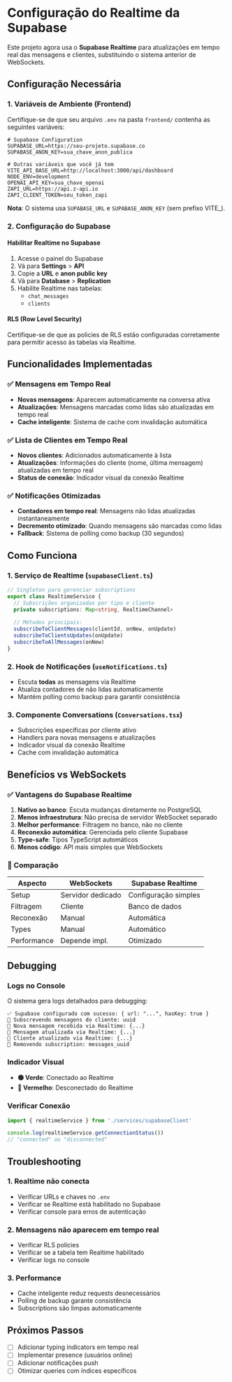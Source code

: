# Configuração do Realtime da Supabase

Este projeto agora usa o **Supabase Realtime** para atualizações em tempo real das mensagens e clientes, substituindo o sistema anterior de WebSockets.

## Configuração Necessária

### 1. Variáveis de Ambiente (Frontend)

Certifique-se de que seu arquivo `.env` na pasta `frontend/` contenha as seguintes variáveis:

```env
# Supabase Configuration
SUPABASE_URL=https://seu-projeto.supabase.co
SUPABASE_ANON_KEY=sua_chave_anon_publica

# Outras variáveis que você já tem
VITE_API_BASE_URL=http://localhost:3000/api/dashboard
NODE_ENV=development
OPENAI_API_KEY=sua_chave_openai
ZAPI_URL=https://api.z-api.io
ZAPI_CLIENT_TOKEN=seu_token_zapi
```

**Nota**: O sistema usa `SUPABASE_URL` e `SUPABASE_ANON_KEY` (sem prefixo VITE_).

### 2. Configuração do Supabase

#### Habilitar Realtime no Supabase

1. Acesse o painel do Supabase
2. Vá para **Settings** > **API**
3. Copie a **URL** e **anon public key**
4. Vá para **Database** > **Replication**
5. Habilite Realtime nas tabelas:
   - `chat_messages`
   - `clients`

#### RLS (Row Level Security)

Certifique-se de que as policies de RLS estão configuradas corretamente para permitir acesso às tabelas via Realtime.

## Funcionalidades Implementadas

### ✅ Mensagens em Tempo Real
- **Novas mensagens**: Aparecem automaticamente na conversa ativa
- **Atualizações**: Mensagens marcadas como lidas são atualizadas em tempo real
- **Cache inteligente**: Sistema de cache com invalidação automática

### ✅ Lista de Clientes em Tempo Real
- **Novos clientes**: Adicionados automaticamente à lista
- **Atualizações**: Informações do cliente (nome, última mensagem) atualizadas em tempo real
- **Status de conexão**: Indicador visual da conexão Realtime

### ✅ Notificações Otimizadas
- **Contadores em tempo real**: Mensagens não lidas atualizadas instantaneamente
- **Decremento otimizado**: Quando mensagens são marcadas como lidas
- **Fallback**: Sistema de polling como backup (30 segundos)

## Como Funciona

### 1. Serviço de Realtime (`supabaseClient.ts`)

```typescript
// Singleton para gerenciar subscriptions
export class RealtimeService {
  // Subscrições organizadas por tipo e cliente
  private subscriptions: Map<string, RealtimeChannel>
  
  // Métodos principais:
  subscribeToClientMessages(clientId, onNew, onUpdate)
  subscribeToClientsUpdates(onUpdate)
  subscribeToAllMessages(onNew)
}
```

### 2. Hook de Notificações (`useNotifications.ts`)

- Escuta **todas** as mensagens via Realtime
- Atualiza contadores de não lidas automaticamente
- Mantém polling como backup para garantir consistência

### 3. Componente Conversations (`Conversations.tsx`)

- Subscrições específicas por cliente ativo
- Handlers para novas mensagens e atualizações
- Indicador visual da conexão Realtime
- Cache com invalidação automática

## Benefícios vs WebSockets

### ✅ Vantagens do Supabase Realtime

1. **Nativo ao banco**: Escuta mudanças diretamente no PostgreSQL
2. **Menos infraestrutura**: Não precisa de servidor WebSocket separado
3. **Melhor performance**: Filtragem no banco, não no cliente
4. **Reconexão automática**: Gerenciada pelo cliente Supabase
5. **Type-safe**: Tipos TypeScript automáticos
6. **Menos código**: API mais simples que WebSockets

### 🔄 Comparação

| Aspecto | WebSockets | Supabase Realtime |
|---------|------------|-------------------|
| Setup | Servidor dedicado | Configuração simples |
| Filtragem | Cliente | Banco de dados |
| Reconexão | Manual | Automática |
| Types | Manual | Automático |
| Performance | Depende impl. | Otimizado |

## Debugging

### Logs no Console

O sistema gera logs detalhados para debugging:

```
✅ Supabase configurado com sucesso: { url: "...", hasKey: true }
🔔 Subscrevendo mensagens do cliente: uuid
📨 Nova mensagem recebida via Realtime: {...}
📝 Mensagem atualizada via Realtime: {...}
👤 Cliente atualizado via Realtime: {...}
🔕 Removendo subscription: messages_uuid
```

### Indicador Visual

- **🟢 Verde**: Conectado ao Realtime
- **🔴 Vermelho**: Desconectado do Realtime

### Verificar Conexão

```typescript
import { realtimeService } from './services/supabaseClient'

console.log(realtimeService.getConnectionStatus())
// "connected" ou "disconnected"
```

## Troubleshooting

### 1. Realtime não conecta

- Verificar URLs e chaves no `.env`
- Verificar se Realtime está habilitado no Supabase
- Verificar console para erros de autenticação

### 2. Mensagens não aparecem em tempo real

- Verificar RLS policies
- Verificar se a tabela tem Realtime habilitado
- Verificar logs no console

### 3. Performance

- Cache inteligente reduz requests desnecessários
- Polling de backup garante consistência
- Subscriptions são limpas automaticamente

## Próximos Passos

- [ ] Adicionar typing indicators em tempo real
- [ ] Implementar presence (usuários online)
- [ ] Adicionar notificações push
- [ ] Otimizar queries com índices específicos 